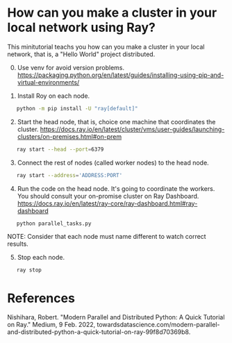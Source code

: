 # How can you make a cluster in your local network using Ray?
This minitutorial teachs you how can you make a cluster in your local network, that is, a "Hello World" project distributed.

0. Use venv for avoid version problems. https://packaging.python.org/en/latest/guides/installing-using-pip-and-virtual-environments/

1. Install Roy on each node.
```bash
   python -m pip install -U "ray[default]"
```

2. Start the head node, that is, choice one machine that coordinates the cluster. https://docs.ray.io/en/latest/cluster/vms/user-guides/launching-clusters/on-premises.html#on-prem
```bash
   ray start --head --port=6379
```

3. Connect the rest of nodes (called worker nodes) to the head node.
```bash
   ray start --address='ADDRESS:PORT'
```

4. Run the code on the head node. It's going to coordinate the workers. You should consult your on-promise cluster on Ray Dashboard. https://docs.ray.io/en/latest/ray-core/ray-dashboard.html#ray-dashboard
```bash
   python parallel_tasks.py
```
NOTE: Consider that each node must name different to watch correct results.

5. Stop each node.
```bash
   ray stop
```


# References
Nishihara, Robert. "Modern Parallel and Distributed Python: A Quick Tutorial on Ray." Medium, 9 Feb. 2022, towardsdatascience.com/modern-parallel-and-distributed-python-a-quick-tutorial-on-ray-99f8d70369b8.
